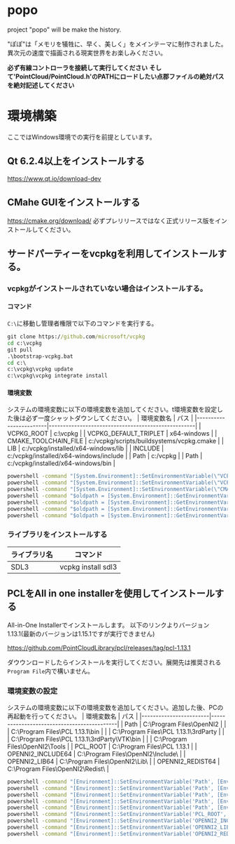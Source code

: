 # popo
project "popo" will be make the history.

"ぽぽ"は「メモリを犠牲に、早く、美しく」をメインテーマに制作されました。
異次元の速度で描画される現実世界をお楽しみください。

<strong>必ず有線コントローラを接続して実行してください</strong>
<strong>そして'PointCloud/PointCloud.h'のPATHにロードしたい点郡ファイルの絶対パスを絶対記述してください</strong>
# 環境構築
ここではWindows環境での実行を前提としています。
## Qt 6.2.4以上をインストールする
https://www.qt.io/download-dev
## CMahe GUIをインストールする
https://cmake.org/download/
必ずプレリリースではなく正式リリース版をインストールしてください。
##  サードパーティーをvcpkgを利用してインストールする。
### vcpkgがインストールされていない場合はインストールする。
#### コマンド
``C:\``に移動し管理者権限で以下のコマンドを実行する。
```.bat
git clone https://github.com/microsoft/vcpkg
cd c:\vcpkg
git pull
.\bootstrap-vcpkg.bat
cd c:\
c:\vcpkg\vcpkg update
c:\vcpkg\vcpkg integrate install 
```
#### 環境変数
システムの環境変数に以下の環境変数を追加してください。t環境変数を設定した後は必ず一度シャットダウンしてください。
| 環境変数名             | パス                                                |
|------------------------|----------------------------------------------------|
| VCPKG_ROOT             | c:\vcpkg                                           |
| VCPKG_DEFAULT_TRIPLET  | x64-windows                                        |
| CMAKE_TOOLCHAIN_FILE   | c:/vcpkg/scripts/buildsystems/vcpkg.cmake          |
| LIB                    | c:/vcpkg/installed/x64-windows/lib                 |
| INCLUDE                | c:/vcpkg/installed/x64-windows/include             |
| Path                   | c:/vcpkg                                           |
| Path                   | c:/vcpkg/installed/x64-windows/bin                 |

```.bat
powershell -command "[System.Environment]::SetEnvironmentVariable(\"VCPKG_ROOT\", \"c:\vcpkg\", \"Machine\")"
powershell -command "[System.Environment]::SetEnvironmentVariable(\"VCPKG_DEFAULT_TRIPLET\", \"x64-windows\", \"Machine\")"
powershell -command "[System.Environment]::SetEnvironmentVariable(\"CMAKE_TOOLCHAIN_FILE\", \"c:/vcpkg/scripts/buildsystems/vcpkg.cmake\", \"Machine\")"
powershell -command "$oldpath = [System.Environment]::GetEnvironmentVariable(\"LIB\", \"Machine\"); $oldpath += \";c:\vcpkg\installed\x64-windows\lib\"; [System.Environment]::SetEnvironmentVariable(\"LIB\", $oldpath, \"Machine\")"
powershell -command "$oldpath = [System.Environment]::GetEnvironmentVariable(\"INCLUDE\", \"Machine\"); $oldpath += \";c:\vcpkg\installed\x64-windows\include\"; [System.Environment]::SetEnvironmentVariable(\"INCLUDE\", $oldpath, \"Machine\")"
powershell -command "$oldpath = [System.Environment]::GetEnvironmentVariable(\"Path\", \"Machine\"); $oldpath += \";c:\vcpkg\"; [System.Environment]::SetEnvironmentVariable(\"Path\", $oldpath, \"Machine\")"
powershell -command "$oldpath = [System.Environment]::GetEnvironmentVariable(\"Path\", \"Machine\"); $oldpath += \";c:\vcpkg\installed\x64-windows\bin\"; [System.Environment]::SetEnvironmentVariable(\"Path\", $oldpath, \"Machine\")"
```

### ライブラリをインストールする
| ライブラリ名            | コマンド                                   |
|------------------------|-------------------------------------------|
| SDL3                   | vcpkg install sdl3                        |

## PCLをAll in one installerを使用してインストールする
All-in-One Installerでインストールします。
以下のリンクよりバージョン1.13.1(最新のバージョンは1.15.1ですが実行できません)

https://github.com/PointCloudLibrary/pcl/releases/tag/pcl-1.13.1

ダウウンロードしたらインストールを実行してください。展開先は推奨される``Program File``内で構いません。
### 環境変数の設定
システムの環境変数に以下の環境変数を追加してください。追加した後、PCの再起動を行ってください。
| 環境変数名              | パス                                      |
|------------------------|--------------------------------------------|
| Path                   | C:\Program Files\OpenNI2                  |
|                        | C:\Program Files\PCL 1.13.1\bin           |
|                        | C:\Program Files\PCL 1.13.1\3rdParty      |
|                        | C:\Program Files\PCL 1.13.1\3rdParty\VTK\bin |
|                        | C:\Program Files\OpenNI2\Tools            |
| PCL_ROOT               | C:\Program Files\PCL 1.13.1               |
| OPENNI2_INCLUDE64      | C:\Program Files\OpenNI2\Include\         |
| OPENNI2_LIB64          | C:\Program Files\OpenNI2\Lib\             |
| OPENNI2_REDIST64       | C:\Program Files\OpenNI2\Redist\          |

```.bat
powershell -command "[Environment]::SetEnvironmentVariable('Path', [Environment]::GetEnvironmentVariable('Path', 'Machine') + ';C:\Program Files\OpenNI2', 'Machine')"
powershell -command "[Environment]::SetEnvironmentVariable('Path', [Environment]::GetEnvironmentVariable('Path', 'Machine') + ';C:\Program Files\PCL 1.13.1\bin', 'Machine')"
powershell -command "[Environment]::SetEnvironmentVariable('Path', [Environment]::GetEnvironmentVariable('Path', 'Machine') + ';C:\Program Files\PCL 1.13.1\3rdParty', 'Machine')"
powershell -command "[Environment]::SetEnvironmentVariable('Path', [Environment]::GetEnvironmentVariable('Path', 'Machine') + ';C:\Program Files\PCL 1.13.1\3rdParty\VTK\bin', 'Machine')"
powershell -command "[Environment]::SetEnvironmentVariable('Path', [Environment]::GetEnvironmentVariable('Path', 'Machine') + ';C:\Program Files\OpenNI2\Tools', 'Machine')"
powershell -command "[Environment]::SetEnvironmentVariable('PCL_ROOT', 'C:\Program Files\PCL 1.13.1', 'Machine')"
powershell -command "[Environment]::SetEnvironmentVariable('OPENNI2_INCLUDE64', 'C:\Program Files\OpenNI2\Include\', 'Machine')"
powershell -command "[Environment]::SetEnvironmentVariable('OPENNI2_LIB64', 'C:\Program Files\OpenNI2\Lib\', 'Machine')"
powershell -command "[Environment]::SetEnvironmentVariable('OPENNI2_REDIST64', 'C:\Program Files\OpenNI2\Redist\', 'Machine')"
```
